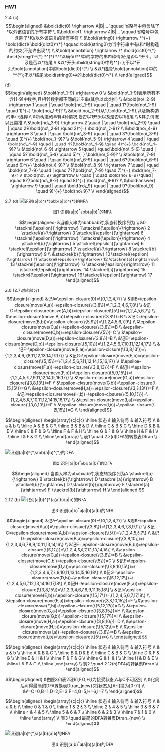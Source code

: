 ### HW1

2.4
(c)
$$\begin{aligned}
    &\bold{dict0} \rightarrow A|B|... \qquad 省略号中包含除了*以外该语言的所有字符 \\
    &\bold{dict1} \rightarrow A|B|... \qquad 省略号中包含除了*和/以外该语言的所有字符 \\
    &\bold{string0} \rightarrow *^{+} \bold{dict1} \bold{dict0}^{*} \qquad \bold{string0}为当字符串中有/和*时构造的约束(不允许出现*/) \\
    &\bold{annotation} \rightarrow /* \bold{dict0}^{*} \bold{string0}^{*} *^{*} */ \\&确保/**/中的字符的串四种情况:是否以*开头，以及是否以*结尾 \\
    &以*开头:\bold{string0}中的*^{+};不以*开头:\bold{annotation}中的\bold{dict0}^{*} \\
    &以*结尾:\bold{annotation}中的*^{*};不以*结尾:\bold{string0}中的\bold{dict0}^{*} \\
\end{aligned}$$

(d)
$$\begin{aligned}
    &\bold{no\_1-9} \rightarrow 0 \\
    &\bold{no\_1-9}表示所有不含[1-9]中数字,且相邻数字都不同的非空串(其余以此类推) \\
    &\bold{no\_2-9} \rightarrow 1 \quad | \quad \bold{no\_1-9} \quad | \quad 1?(\bold{no\_1-9} \quad 1)^{+} \bold{no\_1-9}? \\
    &\bold{no\_2-9}从1,\bold{no\_1-9},以及新构造的串中选择 \\
    &新构造的串有4种情况,是否以1开头以及是否以1结尾 \\
    &其余情况以此类推 \\
    &\bold{no\_3-9} \rightarrow 2 \quad | \quad \bold{no\_2-9} \quad | \quad 2?(\bold{no\_2-9} \quad 2)^{+} \bold{no\_2-9}? \\
    &\bold{no\_4-9} \rightarrow 3 \quad | \quad \bold{no\_3-9} \quad | \quad 3?(\bold{no\_3-9} \quad 3)^{+} \bold{no\_3-9}? \\
    &\bold{no\_5-9} \rightarrow 4 \quad | \quad \bold{no\_4-9} \quad | \quad 4?(\bold{no\_4-9} \quad 4)^{+} \bold{no\_4-9}? \\
    &\bold{no\_6-9} \rightarrow 5 \quad | \quad \bold{no\_5-9} \quad | \quad 5?(\bold{no\_5-9} \quad 5)^{+} \bold{no\_5-9}? \\
    &\bold{no\_7-9} \rightarrow 6 \quad | \quad \bold{no\_6-9} \quad | \quad 6?(\bold{no\_6-9} \quad 6)^{+} \bold{no\_6-9}? \\
    &\bold{no\_8-9} \rightarrow 7 \quad | \quad \bold{no\_7-9} \quad | \quad 7?(\bold{no\_7-9} \quad 7)^{+} \bold{no\_7-9}? \\
    &\bold{no\_9} \rightarrow 8 \quad | \quad \bold{no\_8-9} \quad | \quad 8?(\bold{no\_8-9} \quad 8)^{+} \bold{no\_8-9}? \\
    &\bold{answer} \rightarrow 9 \quad | \quad \bold{no\_9} \quad | \quad 9?(\bold{no\_9} \quad 9)^{+} \bold{no\_9}? \\
\end{aligned}$$

2.7
(d)
![识别$(a|b)^{*}abb(a|b)^{*}$的NFA](figs/2.7_d.png)
<center>图1 识别(a|b)<sup>*</sup>abb(a|b)<sup>*</sup>的NFA</center>

$$\begin{aligned}
    &当输入串为ababbab时,状态转换序列为 \\
    &0 \stackrel{\epsilon}{\rightarrow} 1 \stackrel{\epsilon}{\rightarrow} 2 \stackrel{a}{\rightarrow} 3 \stackrel{\epsilon}{\rightarrow} 6 \stackrel{\epsilon}{\rightarrow} 1 \stackrel{\epsilon}{\rightarrow} 4 \stackrel{b}{\rightarrow} 5 \stackrel{\epsilon}{\rightarrow} 6 \stackrel{\epsilon}{\rightarrow} 7 \stackrel{a}{\rightarrow} 8 \stackrel{b}{\rightarrow} 9 \\
    &\stackrel{b}{\rightarrow} 10 \stackrel{\epsilon}{\rightarrow} 11 \stackrel{\epsilon}{\rightarrow} 12 \stackrel{a}{\rightarrow} 13 \stackrel{\epsilon}{\rightarrow} 16 \stackrel{\epsilon}{\rightarrow} 11 \stackrel{\epsilon}{\rightarrow} 14 \stackrel{b}{\rightarrow} 15 \stackrel{\epsilon}{\rightarrow} 16 \stackrel{\epsilon}{\rightarrow} 17
\end{aligned}$$

2.8
(2.7对应部分)
$$\begin{aligned}
    &记A=\epsilon-closure(0)=\{0,1,2,4,7\} \\
    &则B=\epsilon-closure(move(A,a))=\epsilon-closure(\{3,8\})=\{1,2,3,4,6,7,8\} \\
    &记C=\epsilon-closure(move(A,b))=\epsilon-closure(\{5\})=\{1,2,4,5,6,7\} \\
    &\epsilon-closure(move(B,a))=\epsilon-closure(\{3,8\})=B \\
    &记D=\epsilon-closure(move(B,b))=\epsilon-closure(\{5,9\})=\{1,2,4,5,6,7,9\} \\
    &\epsilon-closure(move(C,a))=\epsilon-closure(\{3,8\})=B \\
    &\epsilon-closure(move(C,b))=\epsilon-closure(\{5\})=C \\
    &\epsilon-closure(move(D,a))=\epsilon-closure(\{3,8\})=B \\
    &记E=\epsilon-closure(move(D,b))=\epsilon-closure(\{5,10\})=\{1,2,4,5,6,7,10,11,12,14,17\} \\
    &记F=\epsilon-closure(move(E,a))=\epsilon-closure(\{3,8,13\})=\{1,2,3,4,6,7,8,11,12,13,14,16,17\} \\
    &记G=\epsilon-closure(move(E,b))=\epsilon-closure(\{5,15\})=\{1,2,4,5,6,7,11,12,14,15,16,17\} \\
    &\epsilon-closure(move(F,a))=\epsilon-closure(\{3,8,13\})=F \\
    &记H=\epsilon-closure(move(F,b))=\epsilon-closure(\{5,9,15\})=\{1,2,4,5,6,7,9,11,12,14,15,16,17\} \\
    &\epsilon-closure(move(G,a))=\epsilon-closure(\{3,8,13\})=F \\
    &\epsilon-closure(move(G,b))=\epsilon-closure(\{5,15\})=G \\
    &\epsilon-closure(move(H,a))=\epsilon-closure(\{3,8,13\})=F \\
    &记I=\epsilon-closure(move(H,b))=\epsilon-closure(\{5,10,15\})=\{1,2,4,5,6,7,10,11,12,14,15,16,17\} \\
    &\epsilon-closure(move(I,a))=\epsilon-closure(\{3,8,13\})=F \\
    &\epsilon-closure(move(I,b))=\epsilon-closure(\{5,15\})=G \\
\end{aligned}$$

$$\begin{aligned}
    \begin{array}{c|c|c}
        \hline
        状态 & 输入符号 & 输入符号 \\
        & a  & b \\
        \hline
        A & B & C \\
        \hline
        B & B & D \\
        \hline
        C & B & C \\
        \hline
        D & B & E \\
        \hline
        E & F & G \\
        \hline
        F & F & H \\
        \hline
        G & F & G \\
        \hline
        H & F & I \\
        \hline
        I & F & G \\
        \hline
    \end{array} \\
    表1 \quad 2.8(d)DFA的转换表Dtran \\
\end{aligned}$$

![识别$(a|b)^{*}abb(a|b)^{*}$的DFA](figs/2.8_d.png)
<center>图2 识别(a|b)<sup>*</sup>abb(a|b)<sup>*</sup>的DFA</center>

$$\begin{aligned}
    当输入串为ababbab时,状态转换序列为A \stackrel{a}{\rightarrow} B \stackrel{b}{\rightarrow} D \stackrel{a}{\rightarrow} B \stackrel{b}{\rightarrow} D \stackrel{b}{\rightarrow} E \stackrel{a}{\rightarrow} F \stackrel{b}{\rightarrow} H \\
\end{aligned}$$

2.12
(b)
![识别$(a|b)^{*}a(a|b)(a|b)$的NFA](figs/2.12_b_NFA.png)
<center>图3 识别(a|b)<sup>*</sup>a(a|b)(a|b)的NFA</center>

$$\begin{aligned}
    &记A=\epsilon-closure(0)=\{0,1,2,4,7\} \\
    &则B=\epsilon-closure(move(A,a))=\epsilon-closure(\{3,8\})=\{1,2,3,4,6,7,8,9,11\} \\
    &记C=\epsilon-closure(move(A,b))=\epsilon-closure(\{5\})=\{1,2,4,5,6,7\} \\
    &记D=\epsilon-closure(move(B,a))=\epsilon-closure(\{3,8,10\})=\{1,2,3,4,6,7,8,9,10,11,13,14,16\} \\
    &记E=\epsilon-closure(move(B,b))=\epsilon-closure(\{5,12\})=\{1,2,4,5,6,7,12,13,14,16\} \\
    &\epsilon-closure(move(C,a))=\epsilon-closure(\{3,8\})=B \\
    &\epsilon-closure(move(C,b))=\epsilon-closure(\{5\})=C \\
    &记F=\epsilon-closure(move(D,a))=\epsilon-closure(\{3,8,10,15\})=\{1,2,3,4,6,7,8,9,10,11,13,14,15,16,18\} \\
    &记G=\epsilon-closure(move(D,b))=\epsilon-closure(\{5,12,17\})=\{1,2,4,5,6,7,12,13,14,16,17,18\} \\
    &记H=\epsilon-closure(move(E,a))=\epsilon-closure(\{3,8,15\})=\{1,2,3,4,6,7,8,9,11,15,18\} \\
    &记I=\epsilon-closure(move(E,b))=\epsilon-closure(\{5,17\})=\{1,2,4,5,6,7,17,18\} \\
    &\epsilon-closure(move(F,a))=\epsilon-closure(\{3,8,10,15\})=F \\
    &\epsilon-closure(move(F,b))=\epsilon-closure(\{5,12,17\})=G \\
    &\epsilon-closure(move(G,a))=\epsilon-closure(\{3,8,15\})=H \\
    &\epsilon-closure(move(G,b))=\epsilon-closure(\{5,17\})=I \\
    &\epsilon-closure(move(H,a))=\epsilon-closure(\{3,8,10\})=D \\
    &\epsilon-closure(move(H,b))=\epsilon-closure(\{5,12\})=E \\
    &\epsilon-closure(move(I,a))=\epsilon-closure(\{3,8\})=B \\
    &\epsilon-closure(move(I,b))=\epsilon-closure(\{5\})=C \\
\end{aligned}$$

$$\begin{aligned}
    \begin{array}{c|c|c}
        \hline
        状态 & 输入符号 & 输入符号 \\
        & a  & b \\
        \hline
        A & B & C \\
        \hline
        B & D & E \\
        \hline
        C & B & C \\
        \hline
        D & F & G \\
        \hline
        E & H & I \\
        \hline
        F & F & G \\
        \hline
        G & H & I \\
        \hline
        H & D & E \\
        \hline
        I & B & C \\
        \hline
    \end{array} \\
    表2 \quad 2.12(b)DFA的转换表Dtran \\
\end{aligned}$$

$$\begin{aligned}
    &由图3和表2可知,F,G,H,I为接受状态,A与C不可区别 \\
    &化简后可得最简的DFA转换表Dtran_{new}(将状态从[A-I]换为[0-7]) \\
    &A=C=0,B=1,D=2,E=3,F=4,G=5,H=6,I=7 \\
\end{aligned}$$

$$\begin{aligned}
    \begin{array}{c|c|c}
        \hline
        状态 & 输入符号 & 输入符号 \\
        & a  & b \\
        \hline
        0 & 1 & 0 \\
        \hline
        1 & 2 & 3 \\
        \hline
        2 & 4 & 5 \\
        \hline
        3 & 6 & 7 \\
        \hline
        4 & 4 & 5 \\
        \hline
        5 & 6 & 7 \\
        \hline
        6 & 2 & 3 \\
        \hline
        7 & 1 & 0 \\
        \hline
    \end{array} \\
    表3 \quad 最简的DFA转换表Dtran_{new} \\
\end{aligned}$$

![识别$(a|b)^{*}a(a|b)(a|b)$的NFA](figs/2.12_b_DFA.png)
<center>图4 识别(a|b)<sup>*</sup>a(a|b)(a|b)的DFA</center>
